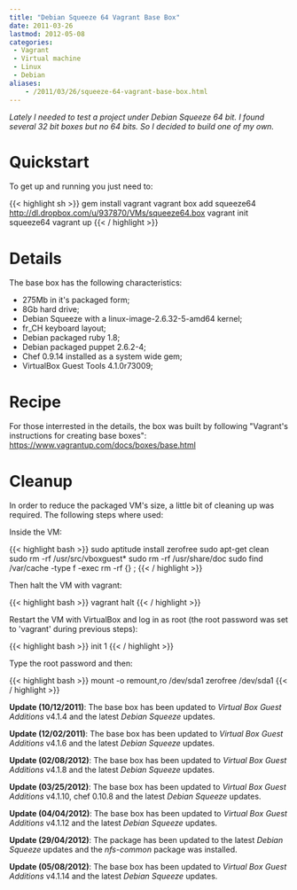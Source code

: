 ```yaml
---
title: "Debian Squeeze 64 Vagrant Base Box"
date: 2011-03-26
lastmod: 2012-05-08
categories:
 - Vagrant
 - Virtual machine
 - Linux
 - Debian
aliases:
    - /2011/03/26/squeeze-64-vagrant-base-box.html
---
```

_Lately I needed to test a project under Debian Squeeze 64 bit. I found several 32 bit boxes but no 64 bits. So I decided to build one of my own._

# Quickstart

To get up and running you just need to:

{{< highlight sh >}}
gem install vagrant
vagrant box add squeeze64 http://dl.dropbox.com/u/937870/VMs/squeeze64.box
vagrant init squeeze64
vagrant up
{{< / highlight >}}

# Details

The base box has the following characteristics:

* 275Mb in it's packaged form;
* 8Gb hard drive;
* Debian Squeeze with a linux-image-2.6.32-5-amd64 kernel;
* fr_CH keyboard layout;
* Debian packaged ruby 1.8;
* Debian packaged puppet 2.6.2-4;
* Chef 0.9.14 installed as a system wide gem;
* VirtualBox Guest Tools 4.1.0r73009;

# Recipe

For those interrested in the details, the box was built by
following "Vagrant's instructions for creating base boxes": https://www.vagrantup.com/docs/boxes/base.html

# Cleanup

In order to reduce the packaged VM's size, a little bit of
cleaning up was required. The following steps where used:

Inside the VM:

{{< highlight bash >}}
sudo aptitude install zerofree
sudo apt-get clean
sudo rm -rf /usr/src/vboxguest*
sudo rm -rf /usr/share/doc
sudo find /var/cache -type f -exec rm -rf {} \;
{{< / highlight >}}

Then halt the VM with vagrant:

{{< highlight bash >}}
vagrant halt
{{< / highlight >}}

Restart the VM with VirtualBox and log in as root (the root password was set to 'vagrant' during previous steps):

{{< highlight bash >}}
init 1
{{< / highlight >}}

Type the root password and then:

{{< highlight bash >}}
mount -o remount,ro /dev/sda1
zerofree /dev/sda1
{{< / highlight >}}

**Update (10/12/2011)**: The base box has been updated to _Virtual Box Guest Additions_ v4.1.4 and the latest _Debian Squeeze_ updates.

**Update (12/02/2011)**: The base box has been updated to _Virtual Box Guest Additions_ v4.1.6 and the latest _Debian Squeeze_ updates.

**Update (02/08/2012)**: The base box has been updated to _Virtual Box Guest Additions_ v4.1.8 and the latest _Debian Squeeze_ updates.

**Update (03/25/2012)**: The base box has been updated to _Virtual Box Guest Additions_ v4.1.10, chef 0.10.8 and the latest _Debian Squeeze_ updates.

**Update (04/04/2012)**: The base box has been updated to _Virtual Box Guest Additions_ v4.1.12 and the latest _Debian Squeeze_ updates.

**Update (29/04/2012)**: The package has been updated to the latest _Debian Squeeze_ updates and the _nfs-common_ package was installed.

**Update (05/08/2012)**: The base box has been updated to _Virtual Box Guest Additions_ v4.1.14 and the latest _Debian Squeeze_ updates.
